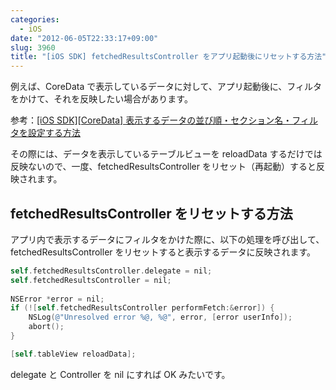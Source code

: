 ```yaml
---
categories:
  - iOS
date: "2012-06-05T22:33:17+09:00"
slug: 3960
title: "[iOS SDK] fetchedResultsController をアプリ起動後にリセットする方法"
---
```


例えば、CoreData で表示しているデータに対して、アプリ起動後に、フィルタをかけて、それを反映したい場合があります。

参考：[[iOS SDK][CoreData] 表示するデータの並び順・セクション名・フィルタを設定する方法](http://rakuishi.com/archives/3922/)

その際には、データを表示しているテーブルビューを reloadData するだけでは反映ないので、一度、fetchedResultsController をリセット（再起動）すると反映されます。

## fetchedResultsController をリセットする方法

アプリ内で表示するデータにフィルタをかけた際に、以下の処理を呼び出して、fetchedResultsController をリセットすると表示するデータに反映されます。

```objective-c
self.fetchedResultsController.delegate = nil;
self.fetchedResultsController = nil;
    
NSError *error = nil;
if (![self.fetchedResultsController performFetch:&error]) {
    NSLog(@"Unresolved error %@, %@", error, [error userInfo]);
    abort();
}

[self.tableView reloadData];
```

delegate と Controller を nil にすれば OK みたいです。
